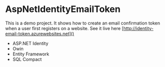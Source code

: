 # AspNetIdentityEmailToken

This is a demo project. It shows how to create an email confirmation token when a user first registers on a website. See it live here [http://identity-email-token.azurewebsites.net]()

* ASP.NET Identity
* Owin
* Entity Framework
* SQL Compact
